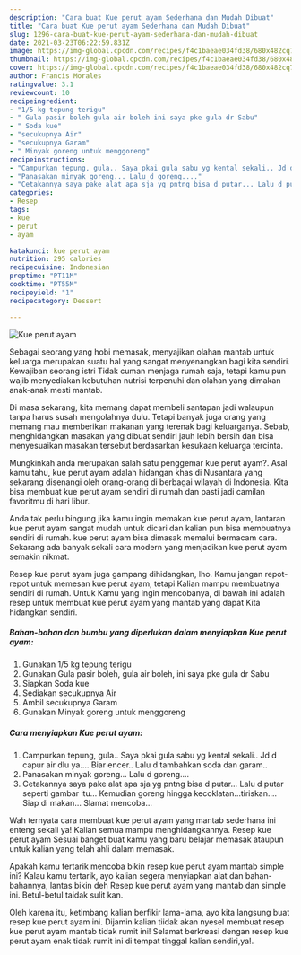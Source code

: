 ```yaml
---
description: "Cara buat Kue perut ayam Sederhana dan Mudah Dibuat"
title: "Cara buat Kue perut ayam Sederhana dan Mudah Dibuat"
slug: 1296-cara-buat-kue-perut-ayam-sederhana-dan-mudah-dibuat
date: 2021-03-23T06:22:59.831Z
image: https://img-global.cpcdn.com/recipes/f4c1baeae034fd38/680x482cq70/kue-perut-ayam-foto-resep-utama.jpg
thumbnail: https://img-global.cpcdn.com/recipes/f4c1baeae034fd38/680x482cq70/kue-perut-ayam-foto-resep-utama.jpg
cover: https://img-global.cpcdn.com/recipes/f4c1baeae034fd38/680x482cq70/kue-perut-ayam-foto-resep-utama.jpg
author: Francis Morales
ratingvalue: 3.1
reviewcount: 10
recipeingredient:
- "1/5 kg tepung terigu"
- " Gula pasir boleh gula air boleh ini saya pke gula dr Sabu"
- " Soda kue"
- "secukupnya Air"
- "secukupnya Garam"
- " Minyak goreng untuk menggoreng"
recipeinstructions:
- "Campurkan tepung, gula.. Saya pkai gula sabu yg kental sekali.. Jd d capur air dlu ya.... Biar encer.. Lalu d tambahkan soda dan garam.."
- "Panasakan minyak goreng... Lalu d goreng...."
- "Cetakannya saya pake alat apa sja yg pntng bisa d putar... Lalu d putar seperti gambar itu... Kemudian goreng hingga kecoklatan...tiriskan.... Siap di makan... Slamat mencoba..."
categories:
- Resep
tags:
- kue
- perut
- ayam

katakunci: kue perut ayam 
nutrition: 295 calories
recipecuisine: Indonesian
preptime: "PT11M"
cooktime: "PT55M"
recipeyield: "1"
recipecategory: Dessert

---
```



![Kue perut ayam](https://img-global.cpcdn.com/recipes/f4c1baeae034fd38/680x482cq70/kue-perut-ayam-foto-resep-utama.jpg)

Sebagai seorang yang hobi memasak, menyajikan olahan mantab untuk keluarga merupakan suatu hal yang sangat menyenangkan bagi kita sendiri. Kewajiban seorang istri Tidak cuman menjaga rumah saja, tetapi kamu pun wajib menyediakan kebutuhan nutrisi terpenuhi dan olahan yang dimakan anak-anak mesti mantab.

Di masa  sekarang, kita memang dapat membeli santapan jadi walaupun tanpa harus susah mengolahnya dulu. Tetapi banyak juga orang yang memang mau memberikan makanan yang terenak bagi keluarganya. Sebab, menghidangkan masakan yang dibuat sendiri jauh lebih bersih dan bisa menyesuaikan masakan tersebut berdasarkan kesukaan keluarga tercinta. 



Mungkinkah anda merupakan salah satu penggemar kue perut ayam?. Asal kamu tahu, kue perut ayam adalah hidangan khas di Nusantara yang sekarang disenangi oleh orang-orang di berbagai wilayah di Indonesia. Kita bisa membuat kue perut ayam sendiri di rumah dan pasti jadi camilan favoritmu di hari libur.

Anda tak perlu bingung jika kamu ingin memakan kue perut ayam, lantaran kue perut ayam sangat mudah untuk dicari dan kalian pun bisa membuatnya sendiri di rumah. kue perut ayam bisa dimasak memalui bermacam cara. Sekarang ada banyak sekali cara modern yang menjadikan kue perut ayam semakin nikmat.

Resep kue perut ayam juga gampang dihidangkan, lho. Kamu jangan repot-repot untuk memesan kue perut ayam, tetapi Kalian mampu membuatnya sendiri di rumah. Untuk Kamu yang ingin mencobanya, di bawah ini adalah resep untuk membuat kue perut ayam yang mantab yang dapat Kita hidangkan sendiri.

<!--inarticleads1-->

##### Bahan-bahan dan bumbu yang diperlukan dalam menyiapkan Kue perut ayam:

1. Gunakan 1/5 kg tepung terigu
1. Gunakan  Gula pasir boleh, gula air boleh, ini saya pke gula dr Sabu
1. Siapkan  Soda kue
1. Sediakan secukupnya Air
1. Ambil secukupnya Garam
1. Gunakan  Minyak goreng untuk menggoreng




<!--inarticleads2-->

##### Cara menyiapkan Kue perut ayam:

1. Campurkan tepung, gula.. Saya pkai gula sabu yg kental sekali.. Jd d capur air dlu ya.... Biar encer.. Lalu d tambahkan soda dan garam..
1. Panasakan minyak goreng... Lalu d goreng....
1. Cetakannya saya pake alat apa sja yg pntng bisa d putar... Lalu d putar seperti gambar itu... Kemudian goreng hingga kecoklatan...tiriskan.... Siap di makan... Slamat mencoba...




Wah ternyata cara membuat kue perut ayam yang mantab sederhana ini enteng sekali ya! Kalian semua mampu menghidangkannya. Resep kue perut ayam Sesuai banget buat kamu yang baru belajar memasak ataupun untuk kalian yang telah ahli dalam memasak.

Apakah kamu tertarik mencoba bikin resep kue perut ayam mantab simple ini? Kalau kamu tertarik, ayo kalian segera menyiapkan alat dan bahan-bahannya, lantas bikin deh Resep kue perut ayam yang mantab dan simple ini. Betul-betul taidak sulit kan. 

Oleh karena itu, ketimbang kalian berfikir lama-lama, ayo kita langsung buat resep kue perut ayam ini. Dijamin kalian tiidak akan nyesel membuat resep kue perut ayam mantab tidak rumit ini! Selamat berkreasi dengan resep kue perut ayam enak tidak rumit ini di tempat tinggal kalian sendiri,ya!.

